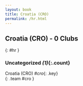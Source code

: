 ```yaml
---
layout: book
title: Croatia (CRO)
permalink: /hr.html
---
```


## Croatia (CRO) - 0 Clubs
{: #hr }









### Uncategorized _(1)_{:.count}

Croatia  (CRO)  _#cro_{: .key} <br>
{: .team #cro }


 
